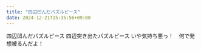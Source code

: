 ```yaml
---
title: "四辺凹んだパズルピース"
date: 2024-12-21T15:35:56+09:00
---
```

四辺凹んだパズルピース
四辺突き出たパズルピース
いや気持ち悪っ！　何で発想被るんだよ！

